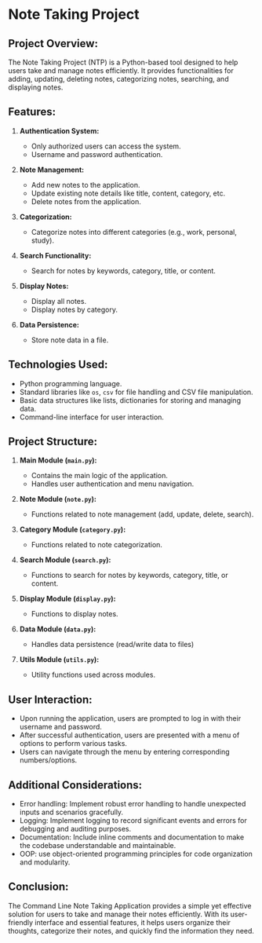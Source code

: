 # Note Taking Project

## Project Overview:
The Note Taking Project (NTP) is a Python-based tool designed to help users take and manage notes efficiently. It provides functionalities for adding, updating, deleting notes, categorizing notes, searching, and displaying notes.

## Features:
1. **Authentication System:**
    - Only authorized users can access the system.
    - Username and password authentication.

2. **Note Management:**
    - Add new notes to the application.
    - Update existing note details like title, content, category, etc.
    - Delete notes from the application.

3. **Categorization:**
    - Categorize notes into different categories (e.g., work, personal, study).

4. **Search Functionality:**
    - Search for notes by keywords, category, title, or content.

5. **Display Notes:**
    - Display all notes.
    - Display notes by category.

6. **Data Persistence:**
    - Store note data in a file.

## Technologies Used:
- Python programming language.
- Standard libraries like `os`, `csv` for file handling and CSV file manipulation.
- Basic data structures like lists, dictionaries for storing and managing data.
- Command-line interface for user interaction.

## Project Structure:
1. **Main Module (`main.py`):**
    - Contains the main logic of the application.
    - Handles user authentication and menu navigation.

2. **Note Module (`note.py`):**
    - Functions related to note management (add, update, delete, search).

3. **Category Module (`category.py`):**
    - Functions related to note categorization.

4. **Search Module (`search.py`):**
    - Functions to search for notes by keywords, category, title, or content.

5. **Display Module (`display.py`):**
    - Functions to display notes.

6. **Data Module (`data.py`):**
    - Handles data persistence (read/write data to files)

7. **Utils Module (`utils.py`):**
    - Utility functions used across modules.

## User Interaction:
- Upon running the application, users are prompted to log in with their username and password.
- After successful authentication, users are presented with a menu of options to perform various tasks.
- Users can navigate through the menu by entering corresponding numbers/options.

## Additional Considerations:
- Error handling: Implement robust error handling to handle unexpected inputs and scenarios gracefully.
- Logging: Implement logging to record significant events and errors for debugging and auditing purposes.
- Documentation: Include inline comments and documentation to make the codebase understandable and maintainable.
- OOP: use object-oriented programming principles for code organization and modularity.

## Conclusion:
The Command Line Note Taking Application provides a simple yet effective solution for users to take and manage their notes efficiently. With its user-friendly interface and essential features, it helps users organize their thoughts, categorize their notes, and quickly find the information they need.